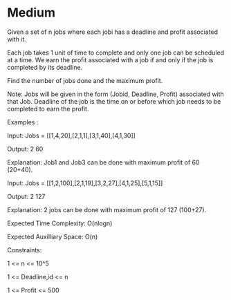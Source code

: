 #   Medium

Given a set of n jobs where each jobi has a deadline and profit associated with it.

Each job takes 1 unit of time to complete and only one job can be scheduled at a time. We earn the profit associated with a job if and only if the job is completed by its deadline.

Find the number of jobs done and the maximum profit.

Note: Jobs will be given in the form (Jobid, Deadline, Profit) associated with that Job. Deadline of the job is the time on or before which job needs to be completed to earn the profit.

Examples :

Input: Jobs = [[1,4,20],[2,1,1],[3,1,40],[4,1,30]]

Output: 2 60

Explanation: Job1 and Job3 can be done with maximum profit of 60 (20+40).

Input: Jobs = [[1,2,100],[2,1,19],[3,2,27],[4,1,25],[5,1,15]]

Output: 2 127

Explanation: 2 jobs can be done with maximum profit of 127 (100+27).


Expected Time Complexity: O(nlogn)

Expected Auxilliary Space: O(n)

Constraints:

1 <= n <= 10^5

1 <= Deadline,id <= n

1 <= Profit <= 500
